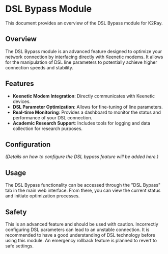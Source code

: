 # DSL Bypass Module

This document provides an overview of the DSL Bypass module for K2Ray.

## Overview

The DSL Bypass module is an advanced feature designed to optimize your network connection by interfacing directly with Keenetic modems. It allows for the manipulation of DSL line parameters to potentially achieve higher connection speeds and stability.

## Features

- **Keenetic Modem Integration**: Directly communicates with Keenetic devices.
- **DSL Parameter Optimization**: Allows for fine-tuning of line parameters.
- **Real-time Monitoring**: Provides a dashboard to monitor the status and performance of your DSL connection.
- **Academic Research Support**: Includes tools for logging and data collection for research purposes.

## Configuration

*(Details on how to configure the DSL bypass feature will be added here.)*

## Usage

The DSL Bypass functionality can be accessed through the "DSL Bypass" tab in the main web interface. From there, you can view the current status and initiate optimization processes.

## Safety

This is an advanced feature and should be used with caution. Incorrectly configuring DSL parameters can lead to an unstable connection. It is recommended to have a good understanding of DSL technology before using this module. An emergency rollback feature is planned to revert to safe settings.